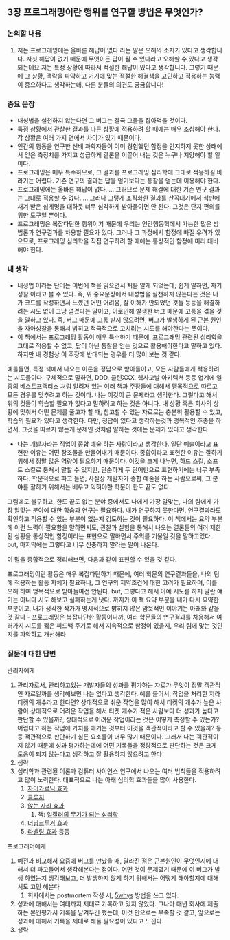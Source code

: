 ## 3장 프로그래밍이란 행위를 연구할 방법은 무엇인가?

### 논의할 내용

1. 저는 프로그래밍에는 올바른 해답이 없다 라는 말은 오해의 소지가 있다고 생각합니다. 자칫 해답이 없기 때문에 무엇이든 답이 될 수 있다라고 오해할 수 있다고 생각되는데요 저는 특정 상황에 따라서 적절한 해답이 있다고 생각합니다. 그렇기 때문에 그 상황, 맥락을 파악하고 거기에 맞는 적절한 해결책을 고민하고 적용하는 능력이 중요하다고 생각하는데, 다른 분들의 의견도 궁금합니다!

### 중요 문장

- 내성법을 실천하지 않는다면 그 버그는 결국 그들을 잡아먹을 것이다.
- 특정 상황에서 관찰한 결과를 다른 상황에 적용하려 할 때에는 매우 조심해야 한다. 각 상황은 여러 가지 면에서 차이가 있기 때문이다.
- 인간의 행동을 연구한 선배 과학자들이 이미 경험했던 함정을 인지하지 못한 상태에서 얻은 측정치를 가지고 성급하게 결론을 이끌어 내는 것은 누구나 지양해야 할 일이다.
- 프로그래밍은 매우 특수하므로, 그 결과를 프로그래밍 심리학에 그대로 적용하길 바라기는 어렵다. 기존 연구의 결과는 답을 얻기보다는 통찰을 얻는데 이용해야 한다.
- 프로그래밍에는 올바른 해답이 없다. … 그러므로 문제 해결에 대한 기존 연구 결과는 그대로 적용할 수 없다. … 그러나 그렇게 조직화한 결과를 산꼭대기에서 석판에 새겨 받은 십계명을 대하듯 너무 심각하게 받아들이면 안 된다. 그것은 단지 편의를 위한 도구일 뿐이다.
- 프로그래밍은 복잡다단한 행위이기 때문에 우리는 인간행동학에서 가능한 많은 방법론과 연구결과를 차용할 필요가 있다. 그러나 그 과정에서 함정에 빠질 우려가 있으므로, 프로그래밍 심리학을 직접 연구하려 할 때에는 통상적인 함정에 미리 대비해야 한다.

### 내 생각

- 내성법 이라는 단어는 이번에 책을 읽으면서 처음 알게 되었는데, 쉽게 말하면, 자기성찰 이라고 볼 수 있다. 즉, 위 중요문장에서 내성법을 실천하지 않는다는 것은 내가 코드를 작성하면서 느꼈던 어떤 어려움, 잘 이해가 안되었던 것들 등등을 해결하려는 시도 없이 그냥 넘겼다는 말이고, 이로인해 발생한 버그 때문에 고통을 겪을 것을 말하고 있다. 즉, 버그 때문에 고통 받지 않으려면, 버그가 발생하게 된 근본 원인을 자아성찰을 통해서 밝히고 적극적으로 고치려는 시도를 해야한다는 뜻이다.
- 이 책에서는 프로그래밍 활동이 매우 특수하기 때문에, 프로그래밍 관련된 심리학을 그대로 적용할 수 없고, 답이 아닌 통찰을 얻는 것으로 활용해야한다고 말하고 있다. 하지만 내 경험상 이 주장에 반대되는 경우를 더 많이 보는 것 같다.

예를들면, 특정 책에서 나오는 이론을 정답으로 받아들이고, 모든 사람들에게 적용하려는 시도들이다. 구체적으로 말하면, DDD, 클린XXX, 헥사고날 아키텍쳐 등등 업계에 일종의 베스트프랙티스 처럼 알려져 있는 여러 책과 주장들에 대해서 맹목적으로 따르고 모든 경우를 맞추려고 하는 것이다. 나는 이것이 큰 문제라고 생각한다. 그렇다고 해서 위의 것들이 학습할 필요가 없다고 말하려고 하는 것은 아니다. 내 상황 혹은 회사의 상황에 맞춰서 어떤 문제를 풀고자 할 때, 참고할 수 있는 자료로는 충분히 활용할 수 있고, 학습의 필요가 있다고 생각한다. 다만, 정답이 있다고 생각하는것과 맹목적인 추종을 하면서, 그것을 따르지 않는게 문제인 것처럼 말하는 것에는 문제가 있다고 생각한다
- 나는 개발자라는 직업이 종합 예술 하는 사람이라고 생각한다. 
일단 예술이라고 표현한 이유는 어떤 창조물을 만들어내기 때문이다. 
종합이라고 표현한 이유는 잘하기 위해서 정말 많은 역량이 필요하기 때문이다. 
이것을 크게 나누면, 하드 스킬, 소프트 스킬로 퉁쳐서 말할 수 있지만, 단순하게 두 단어만으로 표현하기에는 너무 부족하다. 학문적으로 파고 들면, 사실상 개발자가 종합 예술을 하는 사람으로써, 그 분야를 잘하기 위해서는 배우고 익혀야할 학문이 한도 끝도 없다. 

그럼에도 불구하고, 한도 끝도 없는 분야 중에서도 나에게 가장 알맞는, 나의 팀에게 가장 알맞는 분야에 대한 학습과 연구는 필요하다. 내가 연구하지 못한다면, 연구결과라도 확인하고 적용할 수 있는 부분이 없는지 검토하는 것이 필요하다. 
이 책에서는 요약 부분에 이런 노력이 필요함을 말하면서도, 관찰과 실험을 통해서 나오는 결론들의 여러 제한된 상황을 통상적인 함정이라는 표현으로 말하면서 주의를 기울일 것을 말하고있다. but, 마지막에는 그렇다고 너무 신중하지 말라는 말이 나온다.

이 말을 종합적으로 정리해보면, 다음과 같이 표현할 수 있을 것 같다.

  프로그래밍이란 활동은 매우 복잡다단하기 때문에, 여러 학문의 연구결과들을, 나의 팀에 적용하는 활동 자체가 필요하나, 그 연구의 제약조건에 대한 고려가 필요하며, 이를 오해 하여 맹목적으로 받아들여선 안된다. but, 그렇다고 해서 아예 시도를 하지 말란 얘기는 아니다 시도 해보고 실패하는게 낫다. 까지가 이 책 요약 부분을 내가 다시 요약한 부분이고, 내가 생각한 작가가 명시적으로 밝히지 않은 암묵적인 이야기는 아래와 같을 것 같다
    - 프로그래밍은 복잡다단한 활동이니까, 여러 학문들의 연구결과를 차용해서 여러가지 시도를 짧은 피드백 주기로 해서 지속적으로 함정이 있을지, 우리 팀에 맞는 것인지를 파악하고 개선해라

### 질문에 대한 답변

관리자에게

1. 관리자로서, 관리하고있는 개발자들의 성과를 평가하는 자료가 무엇이 정말 객관적인 자료일까를 생각해보면 나는 없다고 생각한다. 예를 들어서, 작업을 처리한 지라 티켓의 개수라고 한다면? 상대적으로 쉬운 작업을 많이 해서 티켓의 개수가 높은 사람이 상대적으로 어려운 작업을 해서 티켓 개수가 적은 사람보다 더 성과가 높다고 판단할 수 있을까?, 상대적으로 어려운 작업이라는 것은 어떻게 측정할 수 있는가? 어렵다고 하는 작업에 가치를 매기는 것부터 이것을 객관적이라고 할 수 있을까? 등등 객관적으로 판단하기 힘든 요소들이 너무 많기 때문이다. 그래서 나는 객관적이지 않기 때문에 성과 평가하는데에 어떤 기록들을 정량적으로 판단하는 것은 크게 도움이 되지 않는다고 생각하고 잘 활용하지 않으려고 한다
2. 생략
3. 심리학과 관련된 이론과 컴퓨터 사이언스 연구에서 나오는 여러 법칙들을 적용하려고 많이 노력한다. 대표적으로 나는 아래 심리학 효과들을 많이 사용한다.
    1. [자이가르닉 효과](https://namu.wiki/w/%EC%9E%90%EC%9D%B4%EA%B0%80%EB%A5%B4%EB%8B%88%ED%81%AC%20%ED%9A%A8%EA%B3%BC)
    2. [클루지](https://blog.naver.com/PostView.naver?blogId=mealedu&logNo=223153782824)
    3. [앉는 자리 효과](https://brunch.co.kr/@birujang/44)
        1. 책: [일잘러의 무기가 되는 심리학](https://www.aladin.co.kr/shop/wproduct.aspx?ItemId=275091613)
    4. [더닝크루거 효과](https://namu.wiki/w/%EB%8D%94%EB%8B%9D%20%ED%81%AC%EB%A3%A8%EA%B1%B0%20%ED%9A%A8%EA%B3%BC)
    5. [라벨링 효과](https://www.youtube.com/watch?v=O_bbDWOr9eI)
    등등

프로그래머에게

1. 예전과 비교해서 요즘에 버그를 만났을 때, 달라진 점은 근본원인이 무엇인지에 대해서 더 파고들어서 생각해본다는 점이다. 어떤 것이 문제였기 때문에 이 버그가 발생 하였는지 생각해보고, 더 발생하지 않게 하기 위해서는 어떻게 해야할지에 대해서도 고민 해본다
    1. 회사에서는 postmortem 작성 시, [5whys](https://npotoolmarket.campaignus.me/28) 방법을 쓰고 있다.
2. 성과에 대해서는 여태까지 제대로 기록하고 있지 않았다. 그나마 매년 회사에 제출하는 본인평가서 기록을 남겨두긴 했는데, 이것 만으로는 부족할 것 같고, 앞으로는 성과에 대해서 기록을 제대로 해둘 필요성이 있다고 느낀다
3. 생략